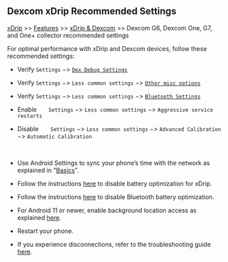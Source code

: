 ## Dexcom xDrip Recommended Settings  
[xDrip](../README.md) >> [Features](./Features_page.md) >> [xDrip & Dexcom](./Dexcom_page.md) >> Dexcom G6, Dexcom One, G7, and One+ collector recommended settings  
  
For optimal performance with xDrip and Dexcom devices, follow these recommended settings:  
  
* Verify `Settings` &#8722;> [`Dex Debug Settings`](./images/g6-recommended-settings.png)  
  
* Verify `Settings` &#8722;> `Less common settings` &#8722;> [`Other misc options`](./images/other-misc-recommended.png)  
  
* Verify `Settings` &#8722;> `Less common settings` &#8722;> [`Bluetooth Settings`](./images/ble-recommended-stngs.png)  

* Enable &nbsp; &nbsp; &nbsp; `Settings` &#8722;> `Less common settings` &#8722;> `Aggressive service restarts`  

* Disable &nbsp; &nbsp; &nbsp; `Settings` &#8722;> `Less common settings` &#8722;> `Advanced Calibration` &#8722;> `Automatic Calibration`  
  
<br/>    

* Use Android Settings to sync your phone’s time with the network as explained in "[Basics](./Dexcom-Basics.md#phone-time-accuracy)".  

* Follow the instructions [here](./BatteryOpt.md) to disable battery optimization for xDrip.  

* Follow the instructions [here](./BluetoothBatteryOpt.md) to disable Bluetooth battery optimization.  
  
* For Android 11 or newer, enable background location access as explained [here](./Location.md).  

* Restart your phone.  

* If you experience disconnections, refer to the troubleshooting guide [here](./Connectivity-troubleshoot.md).  
  
  
